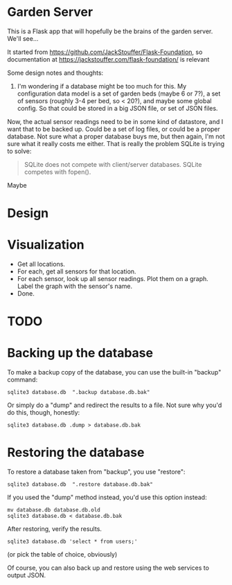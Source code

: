 # Garden Server

This is a Flask app that will hopefully be the brains of the garden server.
We'll see...

It started from https://github.com/JackStouffer/Flask-Foundation, so documentation at https://jackstouffer.com/flask-foundation/ is relevant


Some design notes and thoughts: 
1. I'm wondering if a database might be too much for this. My configuration data model is a set of garden beds (maybe 6 or 7?), a set of sensors (roughly 3-4 per bed, so < 20?), and maybe some global config. So that could be stored in a big JSON file, or set of JSON files. 

Now, the actual sensor readings need to be in some kind of datastore, and I want that to be backed up. Could be a set of log files, or could be a proper database. Not sure what a proper database buys me, but then again, I'm not sure what it really costs me either. That is really the problem SQLite is trying to solve: 
> SQLite does not compete with client/server databases. SQLite competes with fopen().

Maybe 

# Design


# Visualization

 - Get all locations. 
 - For each, get all sensors for that location.
 - For each sensor, look up all sensor readings. Plot them on a graph. Label the graph with the sensor's name.
 - Done.
 

# TODO



# Backing up the database

To make a backup copy of the database, you can use the built-in "backup" command:

```
sqlite3 database.db  ".backup database.db.bak"
```

Or simply do a "dump" and redirect the results to a file. Not sure why you'd do this, though, honestly:

```
sqlite3 database.db .dump > database.db.bak
```

# Restoring the database

To restore a database taken from "backup", you use "restore": 
```
sqlite3 database.db  ".restore database.db.bak"
```

If you used the "dump" method instead, you'd use this option instead: 

```
mv database.db database.db.old
sqlite3 database.db < database.db.bak
```

After restoring, verify the results.

```
sqlite3 database.db 'select * from users;'
```
(or pick the table of choice, obviously)


Of course, you can also back up and restore using the web services to output JSON. 


